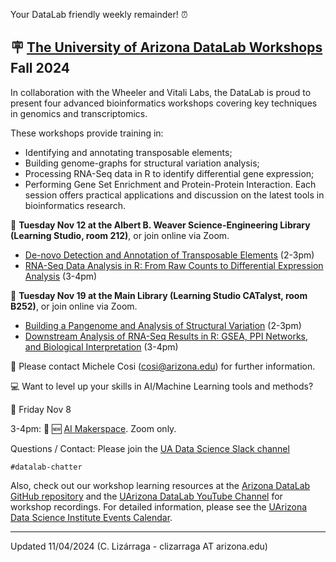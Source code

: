 
Your DataLab friendly weekly remainder! :alarm_clock:

## :placard: [The University of Arizona DataLab Workshops](https://www.datascience.arizona.edu/education/uarizona-data-lab) Fall 2024

In collaboration with the Wheeler and Vitali Labs, the DataLab is proud to present four advanced bioinformatics workshops covering key techniques in genomics and transcriptomics.

These workshops provide training in:
- Identifying and annotating transposable elements;
- Building genome-graphs for structural variation analysis;
- Processing RNA-Seq data in R to identify differential gene expression;
- Performing Gene Set Enrichment and Protein-Protein Interaction.
Each session offers practical applications and discussion on the latest tools in bioinformatics research.

:pushpin: **Tuesday Nov 12 at the Albert B. Weaver Science-Engineering Library (Learning Studio, room 212)**, or join online via Zoom.

* [De-novo Detection and Annotation of Transposable Elements](https://datascience.arizona.edu/events/de-novo-detection-and-annotation-transposable-elements) (2-3pm)
* [RNA-Seq Data Analysis in R: From Raw Counts to Differential Expression Analysis](https://datascience.arizona.edu/events/rna-seq-data-analysis-r-raw-counts-differential-expression-analysis) (3-4pm) 

:pushpin: **Tuesday Nov 19 at the Main Library (Learning Studio CATalyst, room B252)**, or join online via Zoom.

* [Building a Pangenome and Analysis of Structural Variation](https://datascience.arizona.edu/events/building-pangenome-and-analysis-structural-variation) (2-3pm) 
* [Downstream Analysis of RNA-Seq Results in R: GSEA, PPI Networks, and Biological Interpretation](https://datascience.arizona.edu/events/downstream-analysis-rna-seq-results-r-gsea-ppi-networks-and-biological-interpretation) (3-4pm)

:email:  Please contact Michele Cosi (cosi@arizona.edu) for further information.

:computer: Want to level up your skills in AI/Machine Learning tools and methods?

:pushpin: Friday Nov 8

3-4pm: :round_pushpin: :new: [AI Makerspace](https://www.datascience.arizona.edu/education/u-datalab/ai-makerspace). Zoom only.

Questions / Contact: Please join the [UA Data Science Slack channel](https://uadatascience.slack.com/#datalab-chatter)
```
#datalab-chatter
```

Also, check out our workshop learning resources at the [Arizona DataLab GitHub repository](https://ua-datalab.github.io/) and the [UArizona DataLab YouTube Channel](https://www.youtube.com/@UArizonaDataLab/playlists) for workshop recordings. For detailed information, please see the [UArizona Data Science Institute Events Calendar](https://www.datascience.arizona.edu/calendar).

***

Updated 11/04/2024 (C. Lizárraga - clizarraga AT arizona.edu)

